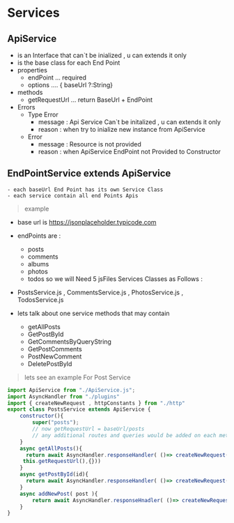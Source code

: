 # Services

## ApiService

- is an Interface that can`t be inialized , u can extends it only
- is the base class for each End Point
- properties
  - endPoint ... required
  - options .... { baseUrl ?:String}
- methods
  - getRequestUrl ... return BaseUrl + EndPoint
- Errors
  - Type Error
    - message : Api Service Can`t be initalized , u can extends it only
    - reason : when try to inialize new instance from ApiService
  - Error
    - message : Resource is not provided
    - reason : when ApiService EndPoint not Provided to Constructor

## EndPointService extends ApiService

    - each baseUrl End Point has its own Service Class 
    - each service contain all end Points Apis
> example

- base url is <https://jsonplaceholder.typicode.com>
- endPoints are :
  - posts
  - comments
  - albums
  - photos
  - todos
so we will Need 5 jsFiles Services Classes as Follows :
- PostsService.js , CommentsService.js , PhotosService.js , TodosService.js

- lets talk about one service methods that  may contain
  - getAllPosts
  - GetPostById
  - GetCommentsByQueryString
  - GetPostComments
  - PostNewComment
  - DeletePostById

> lets see an example For Post Service

```javascript
import ApiService from "./ApiService.js";
import AsyncHandler from "./plugins"
import { createNewRequest , httpConstants } from "./http"
export class PostsService extends ApiService {
    constructor(){
        super("posts");
        // now getRequestUrl = baseUrl/posts
        // any additional routes and queries would be added on each method seperatly
    }
    async getAllPosts(){
      return await AsyncHandler.responseHandler( ()=> createNewRequest(httpConstants.HttpTypes.GET , 
     this.getRequestUrl(),{}))  
    }
    async getPostById(id){
      return await AsyncHandler.responseHandler( ()=> createNewRequest(httpConstants.HttpTypes.Get ) , this.getRequestUrl() +`/${id}`)
    }
    async addNewPost( post ){
        return await AsyncHandler.responseHnadler( ()=> createNewRequest(httpConstants.HttpTypes.Post ) , this.getRequestUrl() , post )
    }
}
```
